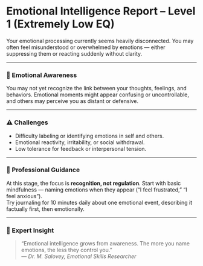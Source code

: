 # Emotional Intelligence Report – Level 1 (Extremely Low EQ)

Your emotional processing currently seems heavily disconnected. You may often feel misunderstood or overwhelmed by emotions — either suppressing them or reacting suddenly without clarity.

---

### 🧩 Emotional Awareness
You may not yet recognize the link between your thoughts, feelings, and behaviors. Emotional moments might appear confusing or uncontrollable, and others may perceive you as distant or defensive.

---

### ⚠️ Challenges
- Difficulty labeling or identifying emotions in self and others.  
- Emotional reactivity, irritability, or social withdrawal.  
- Low tolerance for feedback or interpersonal tension.

---

### 🌱 Professional Guidance
At this stage, the focus is **recognition, not regulation**. Start with basic mindfulness — naming emotions when they appear (“I feel frustrated,” “I feel anxious”).  
Try journaling for 10 minutes daily about one emotional event, describing it factually first, then emotionally.

---

### 💬 Expert Insight
> “Emotional intelligence grows from awareness. The more you name emotions, the less they control you.”  
> — *Dr. M. Salovey, Emotional Skills Researcher*
